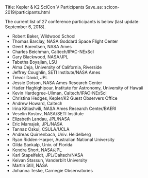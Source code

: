 Title: Kepler & K2 SciCon V Participants
Save_as: scicon-2019/participants.html

The current list of 27 conference participants is below (last update: September 6, 2018).

* Robert Baker, Wildwood School
* Thomas Barclay, NASA Goddard Space Flight Center
* Geert Barentsen, NASA Ames
* Charles Beichman, Caltech/IPAC-NExScI
* Gary Blackwood, NASA/JPL
* Tabetha Boyajian, LSU
* Alma Ceja, University of California, Riverside
* Jeffrey Coughlin, SETI Institute/NASA Ames
* Trevor David, JPL
* Jessie Dotson, NASA Ames Research Center
* Hader Haghighipour, Institute for Astronomy, University of Hawaii
* Kevin Hardegree-Ullman, Caltech/IPAC-NExScI
* Christina Hedges, Kepler/K2 Guest Observers Office	
* Andrew Howard, Caltech	
* Irina Kitiashvili, NASA Ames Research Center/BAERI
* Veselin Kostov, NASA/SETI Institute	
* Elizabeth Landau, JPL/NASA
* Eric Mamajek, JPL/NASA
* Tannaz Oskui, CSULA/UCLA
* Andreas Quirrenbach, Univ. Heidelberg
* Ryan Ridden-Harper, Australian National University
* Gilda Sankalp, Univ. of Florida
* Kendra Short, NASA/JPL
* Karl Stapelfeldt, JPL/Caltech/NASA
* Keivan Stassun, Vanderbilt University
* Martin Still, NASA
* Johanna Teske, Carnegie Observatories	
